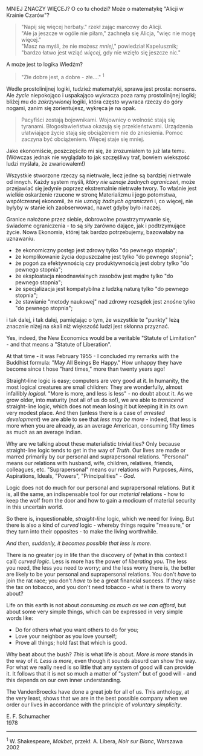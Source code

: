 MNIEJ ZNACZY WIĘCEJ? O co tu chodzi? Może o matematykę "Alicji w Krainie Czarów"?

> "Napij się więcej herbaty." rzekł zając marcowy do Alicji. \
> "Ale ja jeszcze w ogóle nie piłam," żachnęła się Alicja, "więc nie mogę więcej." \
> "Masz na myśli, że nie możesz _mniej_," powiedział Kapelusznik; "bardzo łatwo jest wziąć _więcej_, gdy nie wzięło się jeszcze nic."

A może jest to logika Wiedźm?

> "Złe dobre jest, a dobre - złe...." <sup>1</sup>

Wedle prostolinijnej logiki, tudzież matematyki, sprawa jest prosta: nonsens. Ale _życie_ niepokojąco i uspakająco wykracza poza ramy prostolinijnej logiki; bliżej mu do _zakrzywionej_ logiki, która często wywraca rzeczy do góry nogami, zanim się zorientujesz, wykręca je na opak.

> Pacyfiści zostają bojownikami.
> Wojownicy o wolność stają się tyranami.
> Błogosławieństwa okazują się przekleństwami.
> Urządzenia ułatwiające życie stają się obciążeniem nie do zniesienia.
> Pomoc zaczyna być obciążeniem.
> Więcej staje się mniej.

Jako ekonomiście, poszczęściło mi się, że zrozumiałem to już lata temu. (Wówczas jednak nie wyglądało to jak szczęśliwy traf, bowiem wiekszość ludzi myślała, że zwariowalem!)

Wszystkie stworzone rzeczy są nietrwałe, lecz jedne są bardziej nietrwałe od innych. Każdy system myśli, _który nie uznaje żadnych ograniczeń_, może przejawiać się jedynie poprzez ekstremalnie nietrwałe twory. To właśnie jest wielkie oskarżenie rzucone w stronę Materializmu i jego potomstwa, współczesnej ekonomii, że nie _uznają żadnych ograniczeń_ i, co więcej, nie byłyby w stanie ich zaobserwować, nawet gdyby było inaczej.

Granice nałożone przez siebie, dobrowolne powstrzymywanie się, świadome ograniczenia - to są siły zarówno dające, jak i podtrzymujące życie. Nowa Ekonomia, której tak bardzo potrzebujemy, bazowałaby na uznawaniu.

- że ekonomiczny postęp jest zdrowy tylko "do pewnego stopnia";
- że komplikowanie życia dopuszczalne jest tylko "do pewnego stopnia";
- że pogoń za efektywnością czy produktywnością jest dobry tylko "do pewnego stopnia";
- że eksploatacja nieodnawialnych zasobów jest mądre tylko "do pewnego stopnia";
- że specjalizacja jest kompatybilna z ludzką naturą tylko "do pewnego stopnia";
- że stawianie "metody naukowej" nad zdrowy rozsądek jest znośne tylko "do pewnego stopnia";

i tak dalej, i tak dalej, pamiętając o tym, że wszystkie te "punkty" leżą znacznie niżej na skali niż większość ludzi jest skłonna przyznać.

Yes, indeed, the New Economics would be a veritable "Statute of Limitation" - and that means a "Statute of Liberation".

At that time - it was February 1955 - I concluded my remarks with the Buddhist formula: "May All Beings Be Happy." How unhappy they have become since t hose "hard times," more than twenty years ago!

Straight-line logic is easy; computers are very good at it. In humanity, the most logical creatures are small children: They are wonderfully, almost infallibly _logical_. "More is more, and less is less" - no doubt about it. As we grow older, into maturity (not all of us do so!), we are able to _transcend_ straight-line logic, which does not mean losing it but keeping it in its own very modest place. And then (unless there is a case of _arrested development_) we are able to see that _less may be more_ - indeed, that less is more when you are already, as an average American, consuming fifty times as much as an average Indian.

Why are we talking about these materialistic trivialities? Only because straight-line logic tends to get in the way of _Truth_. Our lives are made or marred primarily by our personal and suprapersonal relations. "Personal" means our relations with husband, wife, children, relatives, friends, colleagues, etc. "Suprapersonal" means our relations with Purposes, Aims, Aspirations, Ideals, "Powers", "Principalities" - _God_.

Logic does not do much for our personal and suprapersonal relations. But it is, all the same, an indispensable tool for our _material_ relations - how to keep the wolf from the door and how to gain a modicum of material security in this uncertain world.

So there is, inquestionable, _straight-line_ logic, which we need for living. But there is also a kind of _curved_ logic - whereby things require "measure," or they turn into their opposites - to make the living worthwhile.

_And then, suddenly, it becomes possible that less is more._

There is no greater joy in life than the discovery of (what in this context I call) _curved logic_. Less is more has the power of _liberating you_. The less you need, the less you need to worry; and the less worry there is, the better are likely to be your personal and suprapersonal relations. You don't _have_ to join the rat race; you don't _have_ to be a great financial success. If they raise the tax on tobacco, and you don't need tobacco - what is there to worry about?

Life on this earth is not about _consuming as much as we can afford_, but about some very simple things, which can be expressed in very simple words like:

- Do for others what you want others to do for you;
- Love your neighbor as you love yourself;
- Prove all things; hold fast that which is good.

Why beat about the bush? _This_ is what life is about. _More is more_ stands in the way of it. _Less is more_, even though it sounds absurd can show the way. For what we really need is so little that any system of good will can provide it. It follows that it is not so much a matter of "system" but of good will - and this depends on our own inner understanding.

The VandenBroecks have done a great job for all of us. This anthology, at the very least, shows that we are in the best possible company when we order our lives in accordance with the principle of _voluntary simplicity_.

E. F. Schumacher \
1978

---
<sup>1</sup> W. Shakespeare, _Makbet_, przekł. A. Libera, _Noir sur Blanc_, Warszawa 2002
